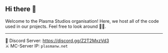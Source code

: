 ## Hi there 👋

Welcome to the Plasma Studios organisation!
Here, we host all of the code used in our projects. Feel free to look around 👩‍💻.

----
🚀 Discord Server: https://discord.gg/Z2T2MxzVd3 <br>
⚔️ MC-Server IP: `plasmanw.net` <br>
